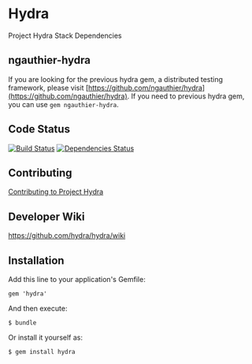 # Hydra

Project Hydra Stack Dependencies

## ngauthier-hydra

If you are looking for the previous hydra gem, a distributed testing framework,
please visit [https://github.com/ngauthier/hydra](https://github.com/ngauthier/hydra).
If you need to previous hydra gem, you can use `gem ngauthier-hydra`.

## Code Status

[![Build Status](https://travis-ci.org/projecthydra/hydra-head.png?branch=master)](https://travis-ci.org/projecthydrahydra/hydra-head)
[![Dependencies Status](https://gemnasium.com/projecthydra/hydra.png)](https://gemnasium.com/projecthydra/hydra)

## Contributing

[Contributing to Project Hydra](CONTRIBUTING.md)

## Developer Wiki

https://github.com/hydra/hydra/wiki

## Installation

Add this line to your application's Gemfile:

    gem 'hydra'

And then execute:

    $ bundle

Or install it yourself as:

    $ gem install hydra
